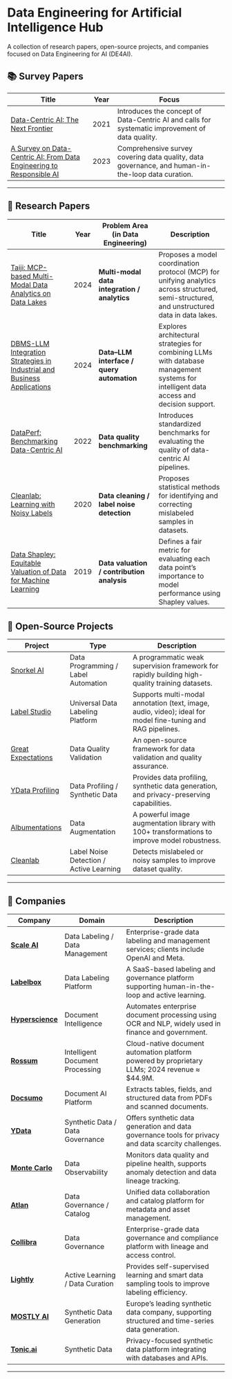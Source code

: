 # Data Engineering for Artificial Intelligence Hub
A collection of research papers, open-source projects, and companies focused on Data Engineering for AI (DE4AI).

## 📚 Survey Papers

| Title | Year | Focus |
|----------------------------|------|--------|
| [Data-Centric AI: The Next Frontier](https://landing.ai/data-centric-ai/) | 2021 | Introduces the concept of Data-Centric AI and calls for systematic improvement of data quality. |
| [A Survey on Data-Centric AI: From Data Engineering to Responsible AI](https://arxiv.org/abs/2309.10160) | 2023 | Comprehensive survey covering data quality, data governance, and human-in-the-loop data curation. |

---

## 🔬 Research Papers

| Title | Year | Problem Area (in Data Engineering) | Description |
|----------------------------|------|---------------------------------------------|-------------|
| [Taiji: MCP-based Multi-Modal Data Analytics on Data Lakes](https://arxiv.org/abs/2410.06661) | 2024 | **Multi-modal data integration / analytics** | Proposes a model coordination protocol (MCP) for unifying analytics across structured, semi-structured, and unstructured data in data lakes. |
| [DBMS-LLM Integration Strategies in Industrial and Business Applications](https://arxiv.org/abs/2406.08022) | 2024 | **Data–LLM interface / query automation** | Explores architectural strategies for combining LLMs with database management systems for intelligent data access and decision support. |
| [DataPerf: Benchmarking Data-Centric AI](https://arxiv.org/abs/2207.13088) | 2022 | **Data quality benchmarking** | Introduces standardized benchmarks for evaluating the quality of data-centric AI pipelines. |
| [Cleanlab: Learning with Noisy Labels](https://arxiv.org/abs/2001.10528) | 2020 | **Data cleaning / label noise detection** | Proposes statistical methods for identifying and correcting mislabeled samples in datasets. |
| [Data Shapley: Equitable Valuation of Data for Machine Learning](https://arxiv.org/abs/1904.02868) | 2019 | **Data valuation / contribution analysis** | Defines a fair metric for evaluating each data point’s importance to model performance using Shapley values. |


## 🧩 Open-Source Projects

| Project | Type | Description |
|----------------|------|-------------|
| [Snorkel AI](https://snorkel.ai) | Data Programming / Label Automation | A programmatic weak supervision framework for rapidly building high-quality training datasets. |
| [Label Studio](https://labelstud.io) | Universal Data Labeling Platform | Supports multi-modal annotation (text, image, audio, video); ideal for model fine-tuning and RAG pipelines. |
| [Great Expectations](https://greatexpectations.io) | Data Quality Validation | An open-source framework for data validation and quality assurance. |
| [YData Profiling](https://ydata.ai) | Data Profiling / Synthetic Data | Provides data profiling, synthetic data generation, and privacy-preserving capabilities. |
| [Albumentations](https://albumentations.ai) | Data Augmentation | A powerful image augmentation library with 100+ transformations to improve model robustness. |
| [Cleanlab](https://cleanlab.ai) | Label Noise Detection / Active Learning | Detects mislabeled or noisy samples to improve dataset quality. |

---

## 🏢 Companies

| Company | Domain | Description |
|-----------|---------|-------------|
| [**Scale AI**](https://scale.com) | Data Labeling / Data Management | Enterprise-grade data labeling and management services; clients include OpenAI and Meta. |
| [**Labelbox**](https://labelbox.com) | Data Labeling Platform | A SaaS-based labeling and governance platform supporting human-in-the-loop and active learning. |
| [**Hyperscience**](https://www.hyperscience.com) | Document Intelligence | Automates enterprise document processing using OCR and NLP, widely used in finance and government. |
| [**Rossum**](https://rossum.ai) | Intelligent Document Processing | Cloud-native document automation platform powered by proprietary LLMs; 2024 revenue ≈ $44.9M. |
| [**Docsumo**](https://www.docsumo.com) | Document AI Platform | Extracts tables, fields, and structured data from PDFs and scanned documents. |
| [**YData**](https://ydata.ai) | Synthetic Data / Data Governance | Offers synthetic data generation and data governance tools for privacy and data scarcity challenges. |
| [**Monte Carlo**](https://www.montecarlodata.com) | Data Observability | Monitors data quality and pipeline health, supports anomaly detection and data lineage tracking. |
| [**Atlan**](https://atlan.com) | Data Governance / Catalog | Unified data collaboration and catalog platform for metadata and asset management. |
| [**Collibra**](https://www.collibra.com) | Data Governance | Enterprise-grade data governance and compliance platform with lineage and access control. |
| [**Lightly**](https://www.lightly.ai) | Active Learning / Data Curation | Provides self-supervised learning and smart data sampling tools to improve labeling efficiency. |
| [**MOSTLY AI**](https://mostly.ai) | Synthetic Data Generation | Europe’s leading synthetic data company, supporting structured and time-series data generation. |
| [**Tonic.ai**](https://www.tonic.ai) | Synthetic Data | Privacy-focused synthetic data platform integrating with databases and APIs. |

---
